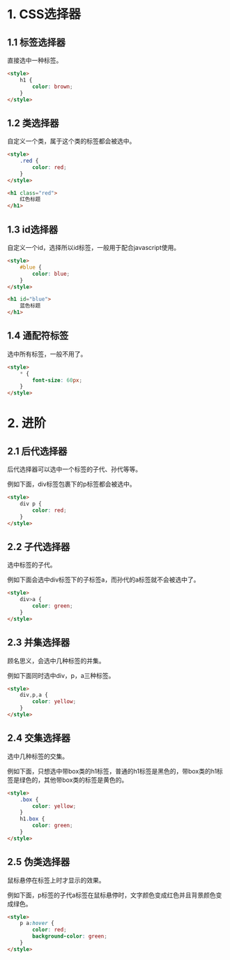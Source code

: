 # 1. CSS选择器

## 1.1 标签选择器

直接选中一种标签。

```html
<style>
    h1 {
        color: brown;
    }
</style>
```

## 1.2 类选择器

自定义一个类，属于这个类的标签都会被选中。

```html
<style>
    .red {
        color: red;
    }
</style>

<h1 class="red">
    红色标题
</h1>
```

## 1.3 id选择器

自定义一个id，选择所以id标签，一般用于配合javascript使用。

```html
<style>
    #blue {
        color: blue;
    }
</style>

<h1 id="blue">
    蓝色标题
</h1>
```

## 1.4 通配符标签

选中所有标签，一般不用了。

```html
<style>
    * {
        font-size: 60px;
    }
</style>
```

# 2. 进阶

## 2.1 后代选择器

后代选择器可以选中一个标签的子代、孙代等等。

例如下面，div标签包裹下的p标签都会被选中。

```html
<style>
    div p {
        color: red;
    }
</style>
```

## 2.2 子代选择器

选中标签的子代。

例如下面会选中div标签下的子标签a，而孙代的a标签就不会被选中了。

```html
<style>
    div>a {
        color: green;
    }
</style>
```

## 2.3 并集选择器

顾名思义，会选中几种标签的并集。

例如下面同时选中div，p，a三种标签。

```html
<style>
    div,p,a {
        color: yellow;
    }
</style>
```

## 2.4 交集选择器

选中几种标签的交集。

例如下面，只想选中带box类的h1标签，普通的h1标签是黑色的，带box类的h1标签是绿色的，其他带box类的标签是黄色的。

```html
<style>
    .box {
        color: yellow;
    }
    h1.box {
        color: green;
    }
</style>
```

## 2.5 伪类选择器

鼠标悬停在标签上时才显示的效果。

例如下面，p标签的子代a标签在鼠标悬停时，文字颜色变成红色并且背景颜色变成绿色。

```html
<style>
    p a:hover {
        color: red;
        background-color: green;
    }
</style>
```

